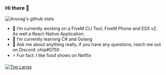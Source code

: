 ### Hi there 👋

![Anurag's github stats](https://github-readme-stats.vercel.app/api?username=itschip&show_icons=true&title_color=d35400&text_color=d35400)

- 🔭 I’m currently working on a FiveM CLI Tool, FiveM Phone and ESX v2. As well a React-Native Application.
- 🌱 I’m currently learning C# and Golang
- 💬 Ask me about anything really, if you have any questions, reach me out on Discord: chip#0750
- ⚡ Fun fact: I like food shows on Netflix

[![Top Langs](https://github-readme-stats.vercel.app/api/top-langs/?username=itschip&layout=compact)](https://github.com/anuraghazra/github-readme-stats)


